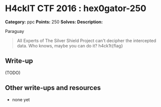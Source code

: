 # H4ckIT CTF 2016 : hex0gator-250

**Category:** ppc
**Points:** 250
**Solves:**
**Description:**

Paraguay

> All Experts of The Silver Shield Project can't decipher the intercepted data. Who knows, maybe you can do it?  h4ck1t{flag}

## Write-up

(TODO)

## Other write-ups and resources

* none yet
